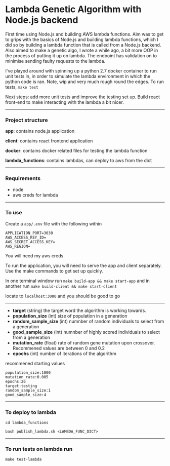 # Lambda Genetic Algorithm with Node.js backend

First time using Node.js and building AWS lambda functions. Aim was to get to grips with the basics of Node.js and building lambda functions, which I did so by building a lambda function that is called from a Node.js backend. Also aimed to make a genetic algo, I wrote a while ago, a bit more OOP in the process of putting it up on lambda. The endpoint has validation on to minimise sending faulty requests to the lambda.

I've played around with spinning up a python 2.7 docker container to run unit tests in, in order to simulate the lambda environment in which the python code is ran. Note, wip and very much rough round the edges. To run tests, `make test`

Next steps: add more unit tests and improve the testing set up. Build react front-end to make interacting with the lambda a bit nicer.

----


### Project structure

__app__: contains node.js application

__client__: contains react frontend application

__docker__: contains docker related files for testing the lambda function

__lambda_functions__: contains lambdas, can deploy to aws from the dict

----

### Requirements
- node
- aws creds for lambda
----

### To use
Create a `app/.env` file with the following within
```
APPLICATION_PORT=3030
AWS_ACCESS_KEY_ID=
AWS_SECRET_ACCESS_KEY=
AWS_REGION=
```
You will need my aws creds

To run the application, you will need to serve the app and client separately. Use the make commands to get set up quickly.

In one terminal window run `make build-app && make start-app`  and in another run `make build-client && make start-client`

locate to `localhost:3000` and you should be good to go

---

- **target** (string) the target word the algorithm is working towards.
- **population_size** (int) size of population in a generation
- **random_sample_size** (int) numnber of random individuals to select from a generation
- **good_sample_size** (int) numnber of highly scored individuals to select from a generation
- **mutation_rate** (float) rate of random gene mutation upon crossover. Recommened values are between 0 and 0.2
- **epochs** (int) number of iterations of the algorithm

recommened starting values
```
population_size:1000
mutation_rate:0.005
epochs:26
target:testing
random_sample_size:1
good_sample_size:4
```


---

### To deploy to lambda

`cd lambda_functions`

`bash publish_lambda.sh <LAMBDA_FUNC_DICT>`


---

### To run tests on lambda run

`make test-lambda`
